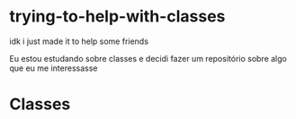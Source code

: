 # trying-to-help-with-classes
idk i just made it to help some friends

Eu estou estudando sobre classes e decidi fazer um repositório sobre algo que eu me interessasse

# Classes
